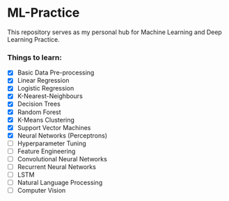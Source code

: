 # ML-Practice

This repository serves as my personal hub for Machine Learning and Deep Learning Practice.

### Things to learn:
- [x] Basic Data Pre-processing
- [x] Linear Regression
- [x] Logistic Regression
- [x] K-Nearest-Neighbours
- [x] Decision Trees
- [x] Random Forest
- [x] K-Means Clustering
- [x] Support Vector Machines
- [x] Neural Networks (Perceptrons)
- [ ] Hyperparameter Tuning
- [ ] Feature Engineering
- [ ] Convolutional Neural Networks
- [ ] Recurrent Neural Networks
- [ ] LSTM
- [ ] Natural Language Processing
- [ ] Computer Vision